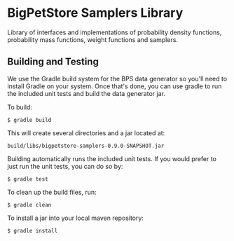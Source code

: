 BigPetStore Samplers Library
============================

Library of interfaces and implementations of probability density
functions, probability mass functions, weight functions and samplers.

Building and Testing
--------------------
We use the Gradle build system for the BPS data generator so you'll need
to install Gradle on your system.
Once that's done, you can use gradle to run the included unit tests
and build the data generator jar.

To build:
    
    $ gradle build

This will create several directories and a jar located at:
    
    build/libs/bigpetstore-samplers-0.9.0-SNAPSHOT.jar

Building automatically runs the included unit tests.  If you would prefer
to just run the unit tests, you can do so by:

    $ gradle test

To clean up the build files, run:

    $ gradle clean

To install a jar into your local maven repository:

    $ gradle install
